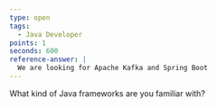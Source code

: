 ```yaml
---
type: open
tags:
  - Java Developer
points: 1
seconds: 600
reference-answer: |
  We are looking for Apache Kafka and Spring Boot
---
```

What kind of Java frameworks are you familiar with? 